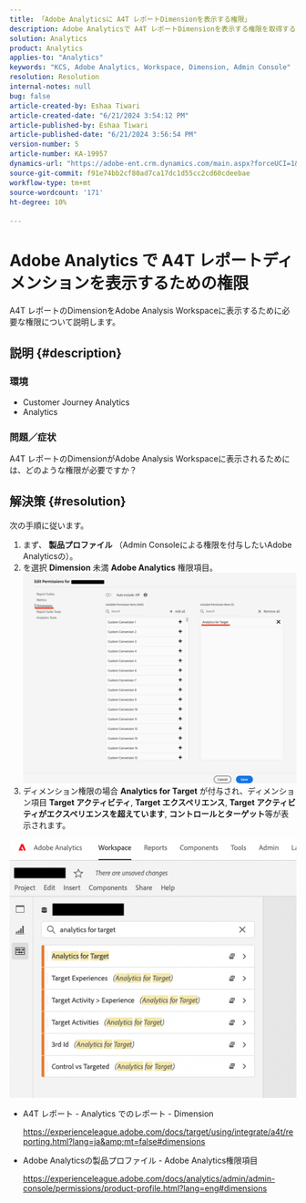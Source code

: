 ```yaml
---
title: 「Adobe Analyticsに A4T レポートDimensionを表示する権限」
description: Adobe Analyticsで A4T レポートDimensionを表示する権限を取得するために必要な手順について説明します。
solution: Analytics
product: Analytics
applies-to: "Analytics"
keywords: "KCS, Adobe Analytics, Workspace, Dimension, Admin Console"
resolution: Resolution
internal-notes: null
bug: false
article-created-by: Eshaa Tiwari
article-created-date: "6/21/2024 3:54:12 PM"
article-published-by: Eshaa Tiwari
article-published-date: "6/21/2024 3:56:54 PM"
version-number: 5
article-number: KA-19957
dynamics-url: "https://adobe-ent.crm.dynamics.com/main.aspx?forceUCI=1&pagetype=entityrecord&etn=knowledgearticle&id=72da2180-e62f-ef11-840a-6045bd029b18"
source-git-commit: f91e74bb2cf80ad7ca17dc1d55cc2cd60cdeebae
workflow-type: tm+mt
source-wordcount: '171'
ht-degree: 10%

---
```


# Adobe Analytics で A4T レポートディメンションを表示するための権限


A4T レポートのDimensionをAdobe Analysis Workspaceに表示するために必要な権限について説明します。

## 説明 {#description}


### <b>環境</b>

- Customer Journey Analytics
- Analytics


### <b>問題／症状</b>

A4T レポートのDimensionがAdobe Analysis Workspaceに表示されるためには、どのような権限が必要ですか？


## 解決策 {#resolution}

次の手順に従います。
1. まず、 <b>製品プロファイル</b> （Admin Consoleによる権限を付与したいAdobe Analyticsの）。
2. を選択 <b>Dimension</b> 未満 <b>Adobe Analytics</b> 権限項目。\
   ![](assets/123b13c2-bb08-ed11-82e4-00224809a4ae.png)
3. ディメンション権限の場合 <b>Analytics for Target</b> が付与され、ディメンション項目 <b>Target アクティビティ</b>, <b>Target エクスペリエンス</b>, <b>Target アクティビティがエクスペリエンスを超えています</b>, <b>コントロールとターゲット</b>等が表示されます。


![](assets/8b0bbd95-f4f5-ec11-bb3d-000d3a5b0d3b.png)

- A4T レポート - Analytics でのレポート - Dimension

  https://experienceleague.adobe.com/docs/target/using/integrate/a4t/reporting.html?lang=ja&amp;mt=false#dimensions
- Adobe Analyticsの製品プロファイル - Adobe Analytics権限項目

  https://experienceleague.adobe.com/docs/analytics/admin/admin-console/permissions/product-profile.html?lang=eng#dimensions

